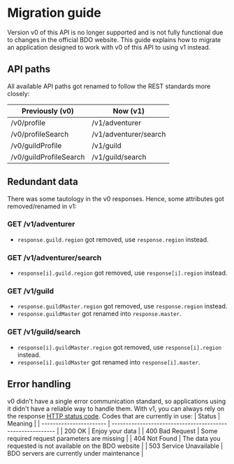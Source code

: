 # Migration guide
Version v0 of this API is no longer supported and is not fully functional due to changes in the official BDO website. This guide explains how to migrate an application designed to work with v0 of this API to using v1 instead.

## API paths
All available API paths got renamed to follow the REST standards more closely:

| Previously (v0)        | Now (v1)              |
| ---------------------- | --------------------- |
| /v0/profile            | /v1/adventurer        |
| /v0/profileSearch      | /v1/adventurer/search |
| /v0/guildProfile       | /v1/guild             |
| /v0/guildProfileSearch | /v1/guild/search      |

## Redundant data
There was some tautology in the v0 responses. Hence, some attributes got removed/renamed in v1:

### GET /v1/adventurer
- `response.guild.region` got removed, use `response.region` instead.

### GET /v1/adventurer/search
- `response[i].guild.region` got removed, use `response[i].region` instead.

### GET /v1/guild
- `response.guildMaster.region` got removed, use `response.region` instead.
- `response.guildMaster` got renamed into `response.master`.

### GET /v1/guild/search
- `response[i].guildMaster.region` got removed, use `response[i].region` instead.
- `response[i].guildMaster` got renamed into `response[i].master`.

## Error handling
v0 didn't have a single error communication standard, so applications using it didn't have a reliable way to handle them. With v1, you can always rely on the response [HTTP status code](https://developer.mozilla.org/en-US/docs/Web/HTTP/Status). Codes that are currently in use:
| Status                  | Meaning                                                    |
| ----------------------- | ---------------------------------------------------------- |
| 200 OK                  | Enjoy your data                                            |
| 400 Bad Request         | Some required request parameters are missing               |
| 404 Not Found           | The data you requested is not available on the BDO website |
| 503 Service Unavailable | BDO servers are currently under maintenance                |
